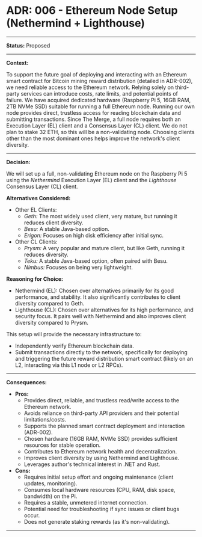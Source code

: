 # ADR: 006 - Ethereum Node Setup (Nethermind + Lighthouse)

---

**Status:** Proposed

---

**Context:**

To support the future goal of deploying and interacting with an Ethereum smart contract for Bitcoin mining reward distribution (detailed in ADR-002), we need reliable access to the Ethereum network. Relying solely on third-party services can introduce costs, rate limits, and potential points of failure. We have acquired dedicated hardware (Raspberry Pi 5, 16GB RAM, 2TB NVMe SSD) suitable for running a full Ethereum node. Running our own node provides direct, trustless access for reading blockchain data and submitting transactions. Since The Merge, a full node requires both an Execution Layer (EL) client and a Consensus Layer (CL) client. We do not plan to stake 32 ETH, so this will be a non-validating node. Choosing clients other than the most dominant ones helps improve the network's client diversity.

---

**Decision:**

We will set up a full, non-validating Ethereum node on the Raspberry Pi 5 using the *Nethermind* Execution Layer (EL) client and the *Lighthouse* Consensus Layer (CL) client.

**Alternatives Considered:**

*   Other EL Clients:
    *   *Geth:* The most widely used client, very mature, but running it reduces client diversity.
    *   *Besu:* A stable Java-based option.
    *   *Erigon:* Focuses on high disk efficiency after initial sync.
*   Other CL Clients:
    *   *Prysm:* A very popular and mature client, but like Geth, running it reduces diversity.
    *   *Teku:* A stable Java-based option, often paired with Besu.
    *   *Nimbus:* Focuses on being very lightweight.

**Reasoning for Choice:**

*   Nethermind (EL): Chosen over alternatives primarily for its good performance, and stability. It also significantly contributes to client diversity compared to Geth.
*   Lighthouse (CL): Chosen over alternatives for its high performance, and security focus. It pairs well with Nethermind and also improves client diversity compared to Prysm.

This setup will provide the necessary infrastructure to:
*   Independently verify Ethereum blockchain data.
*   Submit transactions directly to the network, specifically for deploying and triggering the future reward distribution smart contract (likely on an L2, interacting via this L1 node or L2 RPCs).

---

**Consequences:**

*   **Pros:**
    *   Provides direct, reliable, and trustless read/write access to the Ethereum network.
    *   Avoids reliance on third-party API providers and their potential limitations/costs.
    *   Supports the planned smart contract deployment and interaction (ADR-002).
    *   Chosen hardware (16GB RAM, NVMe SSD) provides sufficient resources for stable operation.
    *   Contributes to Ethereum network health and decentralization.
    *   Improves client diversity by using Nethermind and Lighthouse.
    *   Leverages author's technical interest in .NET and Rust.
*   **Cons:**
    *   Requires initial setup effort and ongoing maintenance (client updates, monitoring).
    *   Consumes local hardware resources (CPU, RAM, disk space, bandwidth) on the Pi.
    *   Requires a stable, unmetered internet connection.
    *   Potential need for troubleshooting if sync issues or client bugs occur.
    *   Does not generate staking rewards (as it's non-validating).

---
